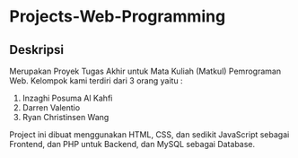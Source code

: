 # Projects-Web-Programming

## Deskripsi
Merupakan Proyek Tugas Akhir untuk Mata Kuliah (Matkul) Pemrograman Web.
Kelompok kami terdiri dari 3 orang yaitu :
1. Inzaghi Posuma Al Kahfi
2. Darren Valentio
3. Ryan Christinsen Wang

Project ini dibuat menggunakan HTML, CSS, dan sedikit JavaScript sebagai Frontend, dan PHP untuk Backend, dan MySQL sebagai Database.
